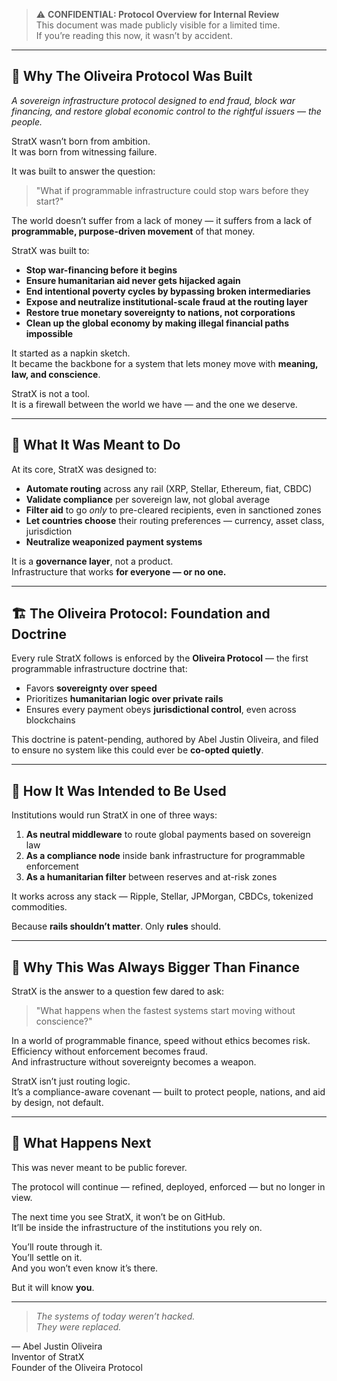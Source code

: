 > ⚠️ **CONFIDENTIAL: Protocol Overview for Internal Review**  
> This document was made publicly visible for a limited time.  
> If you’re reading this now, it wasn’t by accident.

---

## 🧠 Why The Oliveira Protocol Was Built
*A sovereign infrastructure protocol designed to end fraud, block war financing, and restore global economic control to the rightful issuers — the people.*

StratX wasn’t born from ambition.  
It was born from witnessing failure.

It was built to answer the question:

> "What if programmable infrastructure could stop wars before they start?"

The world doesn’t suffer from a lack of money — it suffers from a lack of **programmable, purpose-driven movement** of that money.

StratX was built to:

- **Stop war-financing before it begins**  
- **Ensure humanitarian aid never gets hijacked again**  
- **End intentional poverty cycles by bypassing broken intermediaries**  
- **Expose and neutralize institutional-scale fraud at the routing layer**  
- **Restore true monetary sovereignty to nations, not corporations**  
- **Clean up the global economy by making illegal financial paths impossible**

It started as a napkin sketch.  
It became the backbone for a system that lets money move with **meaning, law, and conscience**.

StratX is not a tool.  
It is a firewall between the world we have — and the one we deserve.

---

## 🔧 What It Was Meant to Do

At its core, StratX was designed to:

- **Automate routing** across any rail (XRP, Stellar, Ethereum, fiat, CBDC)
- **Validate compliance** per sovereign law, not global average
- **Filter aid** to go *only* to pre-cleared recipients, even in sanctioned zones
- **Let countries choose** their routing preferences — currency, asset class, jurisdiction
- **Neutralize weaponized payment systems**

It is a **governance layer**, not a product.  
Infrastructure that works **for everyone — or no one.**

---

## 🏗️ The Oliveira Protocol: Foundation and Doctrine

Every rule StratX follows is enforced by the **Oliveira Protocol** — the first programmable infrastructure doctrine that:

- Favors **sovereignty over speed**
- Prioritizes **humanitarian logic over private rails**
- Ensures every payment obeys **jurisdictional control**, even across blockchains

This doctrine is patent-pending, authored by Abel Justin Oliveira, and filed to ensure no system like this could ever be **co-opted quietly**.

---

## 🔄 How It Was Intended to Be Used

Institutions would run StratX in one of three ways:

1. **As neutral middleware** to route global payments based on sovereign law  
2. **As a compliance node** inside bank infrastructure for programmable enforcement  
3. **As a humanitarian filter** between reserves and at-risk zones

It works across any stack — Ripple, Stellar, JPMorgan, CBDCs, tokenized commodities.

Because **rails shouldn’t matter**. Only **rules** should.

---

## 🧬 Why This Was Always Bigger Than Finance

StratX is the answer to a question few dared to ask:

> "What happens when the fastest systems start moving without conscience?"

In a world of programmable finance, speed without ethics becomes risk.  
Efficiency without enforcement becomes fraud.  
And infrastructure without sovereignty becomes a weapon.

StratX isn’t just routing logic.  
It’s a compliance-aware covenant — built to protect people, nations, and aid by design, not default.

---

## 🧾 What Happens Next

This was never meant to be public forever.

The protocol will continue — refined, deployed, enforced — but no longer in view.

The next time you see StratX, it won’t be on GitHub.  
It’ll be inside the infrastructure of the institutions you rely on.

You’ll route through it.  
You’ll settle on it.  
And you won’t even know it’s there.

But it will know **you**.

---

> *The systems of today weren’t hacked.  
They were replaced.*  

— Abel Justin Oliveira  
Inventor of StratX  
Founder of the Oliveira Protocol

